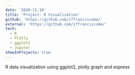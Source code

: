 ```yaml
---
date: '2020-11-10'
title: 'Project: R Visualization'
github: 'https://github.com/iffranciscome/'
external: 'https://github.com/iffranciscome/'
tech:
  - R
  - Plotly
  - ggplot2
  - Jupyter
showInProjects: true
---
```


R data visualization using ggplot2, plotly graph and express
